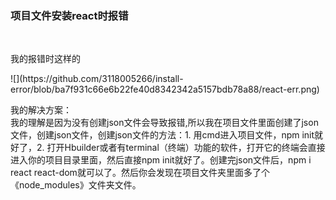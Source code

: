 <h3>项目文件安装react时报错</h3><br>
<p>我的报错时这样的</p>
![](https://github.com/3118005266/install-error/blob/ba7f931c66e6b22fe40d8342342a5157bdb78a88/react-err.png)<br>
<p>我的解决方案：<br>
我的理解是因为没有创建json文件会导致报错,所以我在项目文件里面创建了json文件，创建json文件，创建json文件的方法：1. 用cmd进入项目文件，npm init就好了，2. 打开Hbuilder或者有terminal（终端）功能的软件，打开它的终端会直接进入你的项目目录里面，然后直接npm init就好了。创建完json文件后，npm i react react-dom就可以了。然后你会发现在项目文件夹里面多了个《node_modules》文件夹文件。</p>

